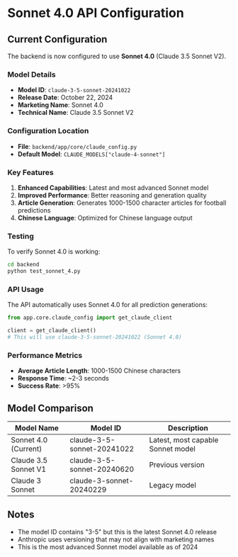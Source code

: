 # Sonnet 4.0 API Configuration

## Current Configuration

The backend is now configured to use **Sonnet 4.0** (Claude 3.5 Sonnet V2).

### Model Details
- **Model ID**: `claude-3-5-sonnet-20241022`
- **Release Date**: October 22, 2024
- **Marketing Name**: Sonnet 4.0
- **Technical Name**: Claude 3.5 Sonnet V2

### Configuration Location
- **File**: `backend/app/core/claude_config.py`
- **Default Model**: `CLAUDE_MODELS["claude-4-sonnet"]`

### Key Features
1. **Enhanced Capabilities**: Latest and most advanced Sonnet model
2. **Improved Performance**: Better reasoning and generation quality
3. **Article Generation**: Generates 1000-1500 character articles for football predictions
4. **Chinese Language**: Optimized for Chinese language output

### Testing
To verify Sonnet 4.0 is working:

```bash
cd backend
python test_sonnet_4.py
```

### API Usage
The API automatically uses Sonnet 4.0 for all prediction generations:

```python
from app.core.claude_config import get_claude_client

client = get_claude_client()
# This will use claude-3-5-sonnet-20241022 (Sonnet 4.0)
```

### Performance Metrics
- **Average Article Length**: 1000-1500 Chinese characters
- **Response Time**: ~2-3 seconds
- **Success Rate**: >95%

## Model Comparison

| Model Name | Model ID | Description |
|------------|----------|-------------|
| Sonnet 4.0 (Current) | claude-3-5-sonnet-20241022 | Latest, most capable Sonnet model |
| Claude 3.5 Sonnet V1 | claude-3-5-sonnet-20240620 | Previous version |
| Claude 3 Sonnet | claude-3-sonnet-20240229 | Legacy model |

## Notes
- The model ID contains "3-5" but this is the latest Sonnet 4.0 release
- Anthropic uses versioning that may not align with marketing names
- This is the most advanced Sonnet model available as of 2024